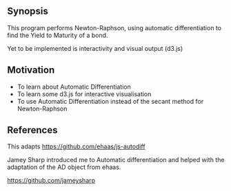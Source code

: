 ## Synopsis

This program performs Newton-Raphson, using automatic differentiation to find the Yield to Maturity of a bond.

Yet to be implemented is interactivity and visual output (d3.js)

## Motivation

* To learn about Automatic Differentiation
* To learn some d3.js for interactive visualisation
* To use Automatic Differentiation instead of the secant method for Newton-Raphson 

## References

This adapts <https://github.com/ehaas/js-autodiff>

Jamey Sharp introduced me to Automatic differentiation and helped with the adaptation of the AD object from ehaas.

<https://github.com/jameysharp>
